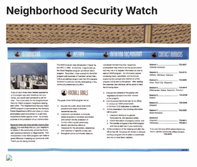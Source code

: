 # Neighborhood Security Watch

<img src="neighborhood-security-watch.png">
<img src="neighborhood-security-meeting-calendar-2019.png">

